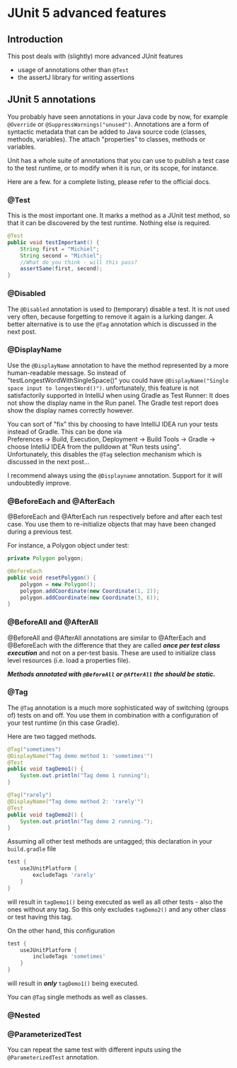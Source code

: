 # JUnit 5 advanced features

## Introduction

This post deals with (slightly) more advanced JUnit features  

- usage of annotations other than `@Test`
- the assertJ library for writing assertions

## JUnit 5 annotations

You probably have seen annotations in your Java code by now, for example `@Override`
 or `@SuppressWarnings("unused")`. 
Annotations are a form of syntactic metadata that can be added to Java source code (classes, methods, variables). The attach "properties" to classes, methods or variables.

Unit has a whole suite of annotations that you can use to publish a test case to the test runtime, or to modify when it is run, or its scope, for instance.

Here are a few. for a complete listing, please refer to the official docs.

### @Test

This is the most important one. It marks a method as a JUnit test method, so that it can be discovered by the test runtime. Nothing else is required. 

```java
@Test
public void testImportant() {
    String first = "Michiel";
    String second = "Michiel";
    //What do you think - will this pass?
    assertSame(first, second);
}
```

### @Disabled

The `@Disabled` annotation is used to (temporary) disable a test. It is not used very often, because forgetting to remove it again is a lurking danger. A better alternative is to use the `@Tag` annotation which is discussed in the next post.

### @DisplayName

Use the `@DisplayName` annotation to have the method represented by a more human-readable message. So instead of "testLongestWordWithSingleSpace()" you could have `@DisplayName("Single space input to longestWord()")`. unfortunately, this feature is not satisfactorily supported in IntelliJ when using Gradle as Test Runner: It does not show the display name in the Run panel. The Gradle test report does show the display names correctly however.

You can sort of "fix" this by choosing to have IntelliJ IDEA run your tests instead of Gradle. This can be done via  
Preferences &rarr; Build, Execution, Deployment &rarr; Build Tools &rarr; Gradle &rarr; choose IntelliJ IDEA from the pulldown at "Run tests using".  
Unfortunately, this disables the `@Tag` selection mechanism which is discussed in the next post...

I recommend always using the `@Displayname` annotation. Support for it will undoubtedly improve.

### @BeforeEach and @AfterEach

@BeforeEach and @AfterEach run respectively before and after each test case. You use them to re-initialize objects that may have been changed during a previous test.

For instance, a Polygon object under test:

```java
private Polygon polygon;

@BeforeEach
public void resetPolygon() {
    polygon = new Polygon();
    polygon.addCoordinate(new Coordinate(1, 2));
    polygon.addCoordinate(new Coordinate(3, 6));
}
```

### @BeforeAll and @AfterAll

@BeforeAll and @AfterAll annotations are similar to @AfterEach and @BeforeEach with the difference that they are called **_once per test class execution_** and not on a per-test basis. These are used to initialize class level resources (i.e. load a properties file).

**_Methods annotated with `@BeforeAll` or `@AfterAll` the should be static._**

### @Tag

The `@Tag` annotation is a much more sophisticated way of switching (groups of) tests on and off. You use them in combination with a configuration of your test runtime (in this case Gradle).

Here are two tagged methods.

```java
@Tag("sometimes")
@DisplayName("Tag demo method 1: 'sometimes'")
@Test
public void tagDemo1() {
    System.out.println("Tag demo 1 running");
}

@Tag("rarely")
@DisplayName("Tag demo method 2: 'rarely'")
@Test
public void tagDemo2() {
    System.out.println("Tag demo 2 running.");
}
```

Assuming all other test methods are untagged; this declaration in your `build.gradle` file

```groovy
test {
    useJUnitPlatform {
        excludeTags 'rarely'
    }
}
```

will result in `tagDemo1()` being executed as well as all other tests - also the ones without any tag. So this only excludes `tagDemo2()` and any other class or test having this tag.

On the other hand, this configuration

```groovy
test {
    useJUnitPlatform {
        includeTags 'sometimes'
    }
}
```

will result in **_only_** `tagDemo1()` being executed.

You can `@Tag` single methods as well as classes.

### @Nested


### @ParameterizedTest

You can repeat the same test with different inputs using the `@ParameterizedTest` annotation.






